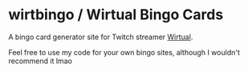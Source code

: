 # wirtbingo / Wirtual Bingo Cards
A bingo card generator site for Twitch streamer [Wirtual](http://twitch.tv/wirtual).

Feel free to use my code for your own bingo sites, although I wouldn't recommend it lmao
